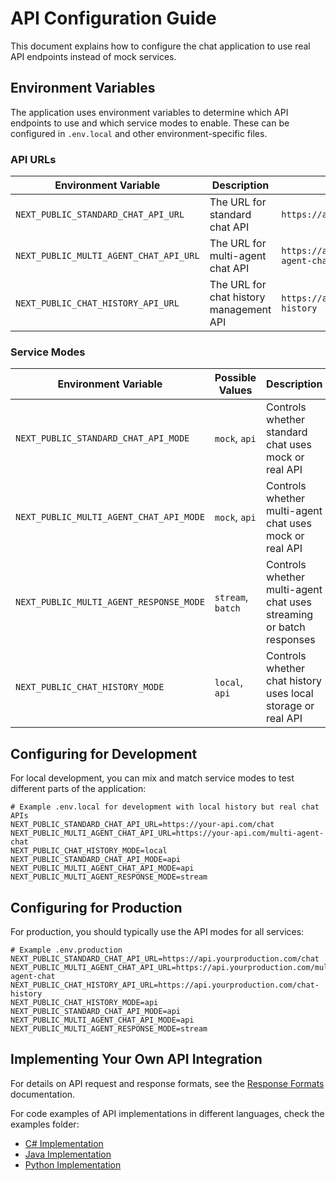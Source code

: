 # API Configuration Guide

This document explains how to configure the chat application to use real API endpoints instead of mock services.

## Environment Variables

The application uses environment variables to determine which API endpoints to use and which service modes to enable. These can be configured in `.env.local` and other environment-specific files.

### API URLs

| Environment Variable | Description | Default Value |
|---------------------|-------------|---------------|
| `NEXT_PUBLIC_STANDARD_CHAT_API_URL` | The URL for standard chat API | `https://api.example.com/chat` |
| `NEXT_PUBLIC_MULTI_AGENT_CHAT_API_URL` | The URL for multi-agent chat API | `https://api.example.com/multi-agent-chat` |
| `NEXT_PUBLIC_CHAT_HISTORY_API_URL` | The URL for chat history management API | `https://api.example.com/chat-history` |

### Service Modes

| Environment Variable | Possible Values | Description |
|---------------------|-----------------|-------------|
| `NEXT_PUBLIC_STANDARD_CHAT_API_MODE` | `mock`, `api` | Controls whether standard chat uses mock or real API |
| `NEXT_PUBLIC_MULTI_AGENT_CHAT_API_MODE` | `mock`, `api` | Controls whether multi-agent chat uses mock or real API |
| `NEXT_PUBLIC_MULTI_AGENT_RESPONSE_MODE` | `stream`, `batch` | Controls whether multi-agent chat uses streaming or batch responses |
| `NEXT_PUBLIC_CHAT_HISTORY_MODE` | `local`, `api` | Controls whether chat history uses local storage or real API |

## Configuring for Development

For local development, you can mix and match service modes to test different parts of the application:

```
# Example .env.local for development with local history but real chat APIs
NEXT_PUBLIC_STANDARD_CHAT_API_URL=https://your-api.com/chat
NEXT_PUBLIC_MULTI_AGENT_CHAT_API_URL=https://your-api.com/multi-agent-chat
NEXT_PUBLIC_CHAT_HISTORY_MODE=local
NEXT_PUBLIC_STANDARD_CHAT_API_MODE=api
NEXT_PUBLIC_MULTI_AGENT_CHAT_API_MODE=api
NEXT_PUBLIC_MULTI_AGENT_RESPONSE_MODE=stream
```

## Configuring for Production

For production, you should typically use the API modes for all services:

```
# Example .env.production
NEXT_PUBLIC_STANDARD_CHAT_API_URL=https://api.yourproduction.com/chat
NEXT_PUBLIC_MULTI_AGENT_CHAT_API_URL=https://api.yourproduction.com/multi-agent-chat
NEXT_PUBLIC_CHAT_HISTORY_API_URL=https://api.yourproduction.com/chat-history
NEXT_PUBLIC_CHAT_HISTORY_MODE=api
NEXT_PUBLIC_STANDARD_CHAT_API_MODE=api
NEXT_PUBLIC_MULTI_AGENT_CHAT_API_MODE=api
NEXT_PUBLIC_MULTI_AGENT_RESPONSE_MODE=stream
```

## Implementing Your Own API Integration

For details on API request and response formats, see the [Response Formats](./response-formats.md) documentation.

For code examples of API implementations in different languages, check the examples folder:
- [C# Implementation](./examples/csharp.md)
- [Java Implementation](./examples/java.md)
- [Python Implementation](./examples/python.md) 
